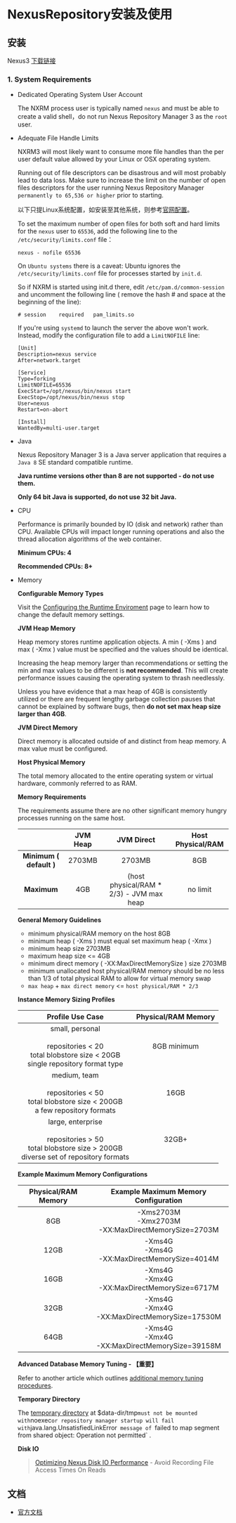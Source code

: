 # NexusRepository安装及使用

## 安装

Nexus3 [下载链接](https://help.sonatype.com/repomanager3/download)

### 1. System Requirements

* Dedicated Operating System User Account

    The NXRM process user is typically named `nexus` and must be able to create a valid shell，do not run Nexus Repository Manager 3 as the `root` user.

* Adequate File Handle Limits
    
    NXRM3 will most likely want to consume more file handles than the per user default value allowed by your Linux or OSX operating system.

    Running out of file descriptors can be disastrous and will most probably lead to data loss. Make sure to increase the limit on the number of open files descriptors for the user running Nexus Repository Manager `permanently to 65,536 or higher` prior to starting.
    
    以下只提Linux系统配置，如安装至其他系统，则参考[官网配置](https://help.sonatype.com/repomanager3/system-requirements)。
    
    To set the maximum number of open files for both soft and hard limits for the `nexus` user to `65536`, add the following line to the `/etc/security/limits.conf` file：
    ```
    nexus - nofile 65536
    ```
    
    On `Ubuntu systems` there is a caveat: Ubuntu ignores the `/etc/security/limits.conf` file for processes started by `init.d`.

    So if NXRM is started using init.d there, edit `/etc/pam.d/common-session` and uncomment the following line ( remove the hash # and space at the beginning of the line):
    ```
    # session    required   pam_limits.so
    ```
    
    If you're using `systemd` to launch the server the above won't work. Instead, modify the configuration file to add a `LimitNOFILE` line:
    ```
    [Unit]
    Description=nexus service
    After=network.target
    
    [Service]
    Type=forking
    LimitNOFILE=65536
    ExecStart=/opt/nexus/bin/nexus start
    ExecStop=/opt/nexus/bin/nexus stop
    User=nexus
    Restart=on-abort
    
    [Install]
    WantedBy=multi-user.target
    ```

* Java
    
    Nexus Repository Manager 3 is a Java server application that requires a `Java 8` SE standard compatible runtime.
    
    **Java runtime versions other than 8 are not supported - do not use them.**
    
    **Only 64 bit Java is supported, do not use 32 bit Java.**

* CPU
    
    Performance is primarily bounded by IO (disk and network) rather than CPU. Available CPUs will impact longer running operations and also the thread allocation algorithms of the web container.
    
    **Minimum CPUs: 4**
    
    **Recommended CPUs: 8+**

* Memory
    
    **Configurable Memory Types**
    
    Visit the [Configuring the Runtime Enviroment](https://help.sonatype.com/repomanager3/installation/configuring-the-runtime-environment#ConfiguringtheRuntimeEnvironment-ConfiguringtheRuntimeEnvironment-ConfiguringMemory) page to learn how to change the default memory settings.

    **JVM Heap Memory**
    
    Heap memory stores runtime application objects. A min ( -Xms ) and max ( -Xmx ) value must be specified and the values should be identical.

    Increasing the heap memory larger than recommendations or setting the min and max values to be different is **not recommended**. This will create performance issues causing the operating system to thrash needlessly.

    Unless you have evidence that a max heap of 4GB is consistently utilized or there are frequent lengthy garbage collection pauses that cannot be explained by software bugs, then **do not set max heap size larger than 4GB**.
    
    **JVM Direct Memory**
    
    Direct memory is allocated outside of and distinct from heap memory. A max value must be configured.
    
    **Host Physical Memory**
    
    The total memory allocated to the entire operating system or virtual hardware, commonly referred to as RAM.
    
    **Memory Requirements**
    
    The requirements assume there are no other significant memory hungry processes running on the same host.
    
    |  | JVM Heap  | JVM Direct | Host Physical/RAM |
    | :-------: | :------: | :------: | :------: |
    | **Minimum ( default )**  | 2703MB | 2703MB | 8GB |
    | **Maximum** | 4GB | (host physical/RAM * 2/3) - JVM max heap | no limit |
    
    **General Memory Guidelines**
    
    * minimum physical/RAM memory on the host 8GB
    * minimum heap ( -Xms ) must equal set maximum heap ( -Xmx )
    * minimum heap size 2703MB
    * maximum heap size <= 4GB
    * minimum direct memory ( -XX:MaxDirectMemorySize ) size 2703MB
    * minimum unallocated host physical/RAM memory should be no less than 1/3 of total physical RAM to allow for virtual memory swap
    * `max heap` + `max direct memory` <= `host physical/RAM * 2/3`
    
    **Instance Memory Sizing Profiles**

    | Profile Use Case  | Physical/RAM Memory  |
    | :-------: | :------: |
    | small, personal <br><br> repositories < 20  <br> total blobstore size < 20GB <br> single repository format type |  8GB minimum | 
    | medium, team <br><br> repositories < 50  <br> total blobstore size < 200GB <br> a few repository formats |  16GB | 
    | large, enterprise <br><br> repositories > 50  <br> total blobstore size > 200GB <br> diverse set of repository formats  |  32GB+ | 
    
    **Example Maximum Memory Configurations**
    
    | Physical/RAM Memory  | Example Maximum Memory Configuration |
    | :-------: | :------: |
    | 8GB | -Xms2703M <br> -Xmx2703M <br> -XX:MaxDirectMemorySize=2703M |
    | 12GB | -Xms4G <br> -Xms4G <br> -XX:MaxDirectMemorySize=4014M |
    | 16GB | -Xms4G <br> -Xmx4G <br> -XX:MaxDirectMemorySize=6717M |
    | 32GB | -Xms4G <br> -Xmx4G <br> -XX:MaxDirectMemorySize=17530M |
    | 64GB | -Xms4G <br> -Xmx4G <br> -XX:MaxDirectMemorySize=39158M |
    
    **Advanced Database Memory Tuning - 【重要】**
    
    Refer to another article which outlines [additional memory tuning procedures](https://support.sonatype.com/hc/en-us/articles/115007093447?_ga=2.137310579.2134597265.1574671641-534816866.1574671641).
    
    **Temporary Directory**
    
    The [temporary directory](https://help.sonatype.com/repomanager3/installation/configuring-the-runtime-environment#ConfiguringtheRuntimeEnvironment-ConfiguringtheTemporaryDirectory`) at $data-dir/tmp` must not be mounted with `noexec` or repository manager startup will fail with `java.lang.UnsatisfiedLinkError`  message of  `failed to map segment from shared object: Operation not permitted` .
    
    **Disk IO**
    
    > [Optimizing Nexus Disk IO Performance](https://support.sonatype.com/hc/en-us/articles/213465258-Optimizing-Nexus-Disk-IO-Performance?_ga=2.138188403.2134597265.1574671641-534816866.1574671641) - Avoid Recording File Access Times On Reads
    
## 文档

* [官方文档](https://help.sonatype.com/docs)


